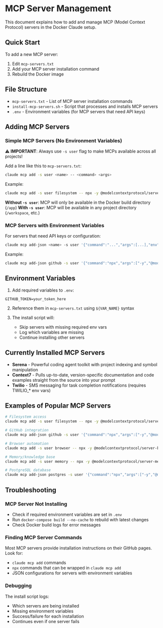 # MCP Server Management

This document explains how to add and manage MCP (Model Context Protocol) servers in the Docker Claude setup.

## Quick Start

To add a new MCP server:

1. Edit `mcp-servers.txt`
2. Add your MCP server installation command
3. Rebuild the Docker image

## File Structure

- `mcp-servers.txt` - List of MCP server installation commands
- `install-mcp-servers.sh` - Script that processes and installs MCP servers
- `.env` - Environment variables (for MCP servers that need API keys)

## Adding MCP Servers

### Simple MCP Servers (No Environment Variables)

⚠️ **IMPORTANT**: Always use `-s user` flag to make MCPs available across all projects!

Add a line like this to `mcp-servers.txt`:
```bash
claude mcp add -s user <name> -- <command> <args>
```

Example:
```bash
claude mcp add -s user filesystem -- npx -y @modelcontextprotocol/server-filesystem
```

**Without `-s user`**: MCP will only be available in the Docker build directory (`/app`)
**With `-s user`**: MCP will be available in any project directory (`/workspace`, etc.)

### MCP Servers with Environment Variables

For servers that need API keys or configuration:
```bash
claude mcp add-json <name> -s user '{"command":"...","args":[...],"env":{"KEY":"${ENV_VAR}"}}'
```

Example:
```bash
claude mcp add-json github -s user '{"command":"npx","args":["-y","@modelcontextprotocol/server-github"],"env":{"GITHUB_TOKEN":"${GITHUB_TOKEN}"}}'
```

## Environment Variables

1. Add required variables to `.env`:
```env
GITHUB_TOKEN=your_token_here
```

2. Reference them in `mcp-servers.txt` using `${VAR_NAME}` syntax

3. The install script will:
   - Skip servers with missing required env vars
   - Log which variables are missing
   - Continue installing other servers

## Currently Installed MCP Servers

- **Serena** - Powerful coding agent toolkit with project indexing and symbol manipulation
- **Context7** - Pulls up-to-date, version-specific documentation and code examples straight from the source into your prompt
- **Twilio** - SMS messaging for task completion notifications (requires TWILIO_* env vars)

## Examples of Popular MCP Servers

```bash
# Filesystem access
claude mcp add -s user filesystem -- npx -y @modelcontextprotocol/server-filesystem

# GitHub integration
claude mcp add-json github -s user '{"command":"npx","args":["-y","@modelcontextprotocol/server-github"],"env":{"GITHUB_TOKEN":"${GITHUB_TOKEN}"}}'

# Browser automation
claude mcp add -s user browser -- npx -y @modelcontextprotocol/server-browser

# Memory/knowledge base
claude mcp add -s user memory -- npx -y @modelcontextprotocol/server-memory

# PostgreSQL database
claude mcp add-json postgres -s user '{"command":"npx","args":["-y","@modelcontextprotocol/server-postgres"],"env":{"POSTGRES_URL":"${DATABASE_URL}"}}'
```

## Troubleshooting

### MCP Server Not Installing
- Check if required environment variables are set in `.env`
- Run `docker-compose build --no-cache` to rebuild with latest changes
- Check Docker build logs for error messages

### Finding MCP Server Commands
Most MCP servers provide installation instructions on their GitHub pages. Look for:
- `claude mcp add` commands
- `npx` commands that can be wrapped in `claude mcp add`
- JSON configurations for servers with environment variables

### Debugging
The install script logs:
- Which servers are being installed
- Missing environment variables
- Success/failure for each installation
- Continues even if one server fails